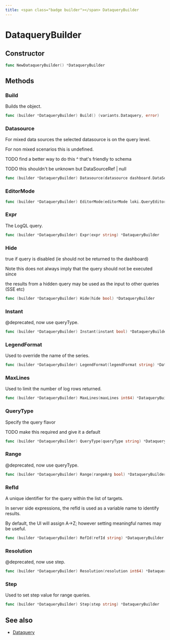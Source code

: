 ```yaml
---
title: <span class="badge builder"></span> DataqueryBuilder
---
```

# <span class="badge builder"></span> DataqueryBuilder

## Constructor

```go
func NewDataqueryBuilder() *DataqueryBuilder
```
## Methods

### <span class="badge object-method"></span> Build

Builds the object.

```go
func (builder *DataqueryBuilder) Build() (variants.Dataquery, error)
```

### <span class="badge object-method"></span> Datasource

For mixed data sources the selected datasource is on the query level.

For non mixed scenarios this is undefined.

TODO find a better way to do this ^ that's friendly to schema

TODO this shouldn't be unknown but DataSourceRef | null

```go
func (builder *DataqueryBuilder) Datasource(datasource dashboard.DataSourceRef) *DataqueryBuilder
```

### <span class="badge object-method"></span> EditorMode

```go
func (builder *DataqueryBuilder) EditorMode(editorMode loki.QueryEditorMode) *DataqueryBuilder
```

### <span class="badge object-method"></span> Expr

The LogQL query.

```go
func (builder *DataqueryBuilder) Expr(expr string) *DataqueryBuilder
```

### <span class="badge object-method"></span> Hide

true if query is disabled (ie should not be returned to the dashboard)

Note this does not always imply that the query should not be executed since

the results from a hidden query may be used as the input to other queries (SSE etc)

```go
func (builder *DataqueryBuilder) Hide(hide bool) *DataqueryBuilder
```

### <span class="badge object-method"></span> Instant

@deprecated, now use queryType.

```go
func (builder *DataqueryBuilder) Instant(instant bool) *DataqueryBuilder
```

### <span class="badge object-method"></span> LegendFormat

Used to override the name of the series.

```go
func (builder *DataqueryBuilder) LegendFormat(legendFormat string) *DataqueryBuilder
```

### <span class="badge object-method"></span> MaxLines

Used to limit the number of log rows returned.

```go
func (builder *DataqueryBuilder) MaxLines(maxLines int64) *DataqueryBuilder
```

### <span class="badge object-method"></span> QueryType

Specify the query flavor

TODO make this required and give it a default

```go
func (builder *DataqueryBuilder) QueryType(queryType string) *DataqueryBuilder
```

### <span class="badge object-method"></span> Range

@deprecated, now use queryType.

```go
func (builder *DataqueryBuilder) Range(rangeArg bool) *DataqueryBuilder
```

### <span class="badge object-method"></span> RefId

A unique identifier for the query within the list of targets.

In server side expressions, the refId is used as a variable name to identify results.

By default, the UI will assign A->Z; however setting meaningful names may be useful.

```go
func (builder *DataqueryBuilder) RefId(refId string) *DataqueryBuilder
```

### <span class="badge object-method"></span> Resolution

@deprecated, now use step.

```go
func (builder *DataqueryBuilder) Resolution(resolution int64) *DataqueryBuilder
```

### <span class="badge object-method"></span> Step

Used to set step value for range queries.

```go
func (builder *DataqueryBuilder) Step(step string) *DataqueryBuilder
```

## See also

 * <span class="badge object-type-struct"></span> [Dataquery](./object-Dataquery.md)
